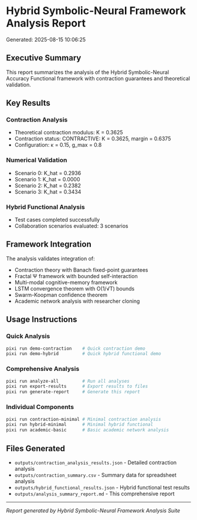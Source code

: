 # Hybrid Symbolic-Neural Framework Analysis Report
Generated: 2025-08-15 10:06:25

## Executive Summary

This report summarizes the analysis of the Hybrid Symbolic-Neural Accuracy Functional
framework with contraction guarantees and theoretical validation.

## Key Results

### Contraction Analysis
- Theoretical contraction modulus: K = 0.3625
- Contraction status: CONTRACTIVE: K = 0.3625, margin = 0.6375
- Configuration: κ = 0.15, g_max = 0.8

### Numerical Validation
- Scenario 0: K_hat = 0.2936
- Scenario 1: K_hat = 0.0000
- Scenario 2: K_hat = 0.2382
- Scenario 3: K_hat = 0.3434

### Hybrid Functional Analysis
- Test cases completed successfully
- Collaboration scenarios evaluated: 3 scenarios

## Framework Integration

The analysis validates integration of:
- Contraction theory with Banach fixed-point guarantees
- Fractal Ψ framework with bounded self-interaction
- Multi-modal cognitive-memory framework
- LSTM convergence theorem with O(1/√T) bounds
- Swarm-Koopman confidence theorem
- Academic network analysis with researcher cloning

## Usage Instructions

### Quick Analysis
```bash
pixi run demo-contraction    # Quick contraction demo
pixi run demo-hybrid         # Quick hybrid functional demo
```

### Comprehensive Analysis
```bash
pixi run analyze-all         # Run all analyses
pixi run export-results      # Export results to files
pixi run generate-report     # Generate this report
```

### Individual Components
```bash
pixi run contraction-minimal # Minimal contraction analysis
pixi run hybrid-minimal      # Minimal hybrid functional
pixi run academic-basic      # Basic academic network analysis
```

## Files Generated
- `outputs/contraction_analysis_results.json` - Detailed contraction analysis
- `outputs/contraction_summary.csv` - Summary data for spreadsheet analysis
- `outputs/hybrid_functional_results.json` - Hybrid functional test results
- `outputs/analysis_summary_report.md` - This comprehensive report

---
*Report generated by Hybrid Symbolic-Neural Framework Analysis Suite*